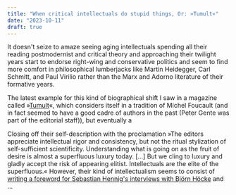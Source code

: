 ```yaml
---
title: "When critical intellectuals do stupid things, Or: »Tumult«"
date: "2023-10-11"
draft: true
---
```


It doesn't seize to amaze seeing aging intellectuals spending all their reading postmodernist and critical theory and approaching their twilight years start to endorse right-wing and conservative politics and seem to find more comfort in philosophical lumberjacks like Martin Heidegger, Carl Schmitt, and Paul Virilio rather than the Marx and Adorno literature of their formative years.

The latest example for this kind of biographical shift I saw in a magazine called »[Tumult](https://www.tumult-magazine.net)«, which considers itself in a tradition of Michel Foucault (and in fact seemed to have a good cadre of authors in the past (Peter Gente was part of the editorial staff)), but eventually  a

Closing off their self-description with the proclamation »The editors appreciate intellectual rigor and consistency, but not the ritual stylization of self-sufficient scientificity. Understanding what is going on as the fruit of desire is almost a superfluous luxury today. [...] But we cling to luxury and gladly accept the risk of appearing elitist. Intellectuals are the elite of the superfluous.« However, their kind of intellectualism seems to consist of [writing a foreword for Sebastian Hennig's interviews with Björn Höcke](https://www.tumult-magazine.net/post/beate-bro%C3%9Fmann-politik-von-rechts-ein-manifest-von-maximilian-krah) and ...
